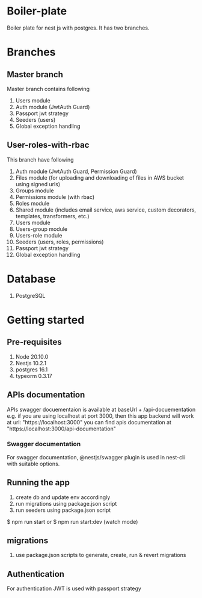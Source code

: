 # Boiler-plate
Boiler plate for nest js with postgres. It has two branches. 

# Branches

## Master branch

Master branch contains following

1. Users module
2. Auth module (JwtAuth Guard)
3. Passport jwt strategy
4. Seeders (users)
5. Global exception handling 

## User-roles-with-rbac

This branch have following 

1. Auth module (JwtAuth Guard, Permission Guard)
2. Files module (for uploading and downloading of files in AWS bucket using signed urls)
3. Groups module
4. Permissions module (with rbac)
5. Roles module
6. Shared module (includes email service, aws service, custom decorators, templates, transformers, etc.)
8. Users module
9. Users-group module
10. Users-role module
11. Seeders (users, roles, permissions)
12. Passport jwt strategy
13. Global exception handling

# Database
1. PostgreSQL 

# Getting started

## Pre-requisites
1. Node 20.10.0
2. Nestjs 10.2.1
3. postgres 16.1
4. typeorm 0.3.17

## APIs documentation 
APIs swagger docuementaion is available at baseUrl + /api-docuementation
e.g.
if you are using localhost at port 3000, then this app backend will work at url: "https://localhost:3000"
you can find apis documentation at "https://localhost:3000/api-documentation" 

### Swagger documentation
For swagger documentation, @nestjs/swagger plugin is used in nest-cli with suitable options.

## Running the app

1. create db and update env accordingly
2. run migrations using package.json script
3. run seeders using package.json script

$ npm run start 
or
$ npm run start:dev (watch mode)

## migrations
1. use package.json scripts to generate, create, run & revert migrations

## Authentication
For authentication JWT is used with passport strategy
